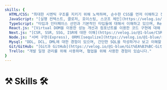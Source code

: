 ```yaml
---
skills: {
  HTML/CSS: "최대한 시멘틱 구조를 지키기 위해 노력하며, 순수한 CSS를 먼저 이해하고 전처리기나 프레임워크에 관해 공부합니다.",
  JavaScript: "[실행 컨텍스트, 클로저, 호이스팅, 스코프 체인](https://velog.io/@1-blue/%EC%8B%A4%ED%96%89-%EC%BB%A8%ED%85%8D%EC%8A%A4%ED%8A%B8-%EC%8A%A4%EC%BD%94%ED%94%84-%EC%B2%B4%EC%9D%B8-%ED%98%B8%EC%9D%B4%EC%8A%A4%ED%8C%85-%ED%81%B4%EB%A1%9C%EC%A0%80%EC%97%90-%EB%8C%80%ED%95%B4%EC%84%9C), [프로토타입](https://velog.io/@1-blue/%ED%94%84%EB%A1%9C%ED%86%A0%ED%83%80%EC%9E%85-prototype) 등의 알아야 할 기본 자바스크립트에 대한 개념을 충분히 이해하고 있습니다.\n 또한 배열 메서드들, destructuring, spread operator, [Promise, async, await](https://velog.io/@1-blue/Promise-async-await) 등을 능숙하게 사용할 수 있습니다.",
  TypeScript: "타입과 인터페이스 선언과 기본적인 타입들에 대해서 이해하고 있으며, React.js와 Next.js에서 사용해본 경험이 있습니다.",
  React.js: "[Virtual DOM을 이용한 성능 개선과 컴포넌트를 이용한 코드 구현에 대해 이해](https://velog.io/@1-blue/React%EC%97%90-%EB%8C%80%ED%95%B4%EC%84%9C#-react%EC%9D%98-%EC%82%AC%EC%9A%A9-%EC%9D%B4%EC%9C%A0)하고 있습니다.\n또한 Hook 기반으로 개발하는 것에 익숙하며, 기본적인 Hook에 대한 이해가 있습니다.",
  Next.js: "[CSR, SSR, SSG, ISR에 대한 이해](https://velog.io/@1-blue/CSR-SSR-SSG-ISR-%EA%B0%9C%EB%85%90-%EC%A0%95%EB%A6%AC-Next.js)와 사용 경험이 있으며, 어떤 것을 사용할지 스스로 판단할 수 있습니다.\n또한 이미지 최적화, 라우팅 처리, 간단한 API들을 사용해본 경험이 있습니다.",
  Node.js: "서버 구현(Express), ORM([sequlize](https://velog.io/@1-blue/sequelize), prisma), auth([passport](https://velog.io/@1-blue/passport))에 대한 경험이 있습니다.\n또한 [쿠키와 세션](https://velog.io/@1-blue/%EC%BF%A0%ED%82%A4%EC%99%80-%EC%84%B8%EC%85%98)에 대해 이해하고 있습니다.",
  Mysql: "DDL, DCL, DML에 대한 경험이 있으며, 간단한 SQL을 작성하거나 보고 이해할 수 있습니다. ( [mysql 정리](https://velog.io/@1-blue/mysql) )",
  Git/GitHub: "[Git과 GitHub](https://velog.io/@1-blue/Git%EA%B3%BC-GitHub-%EA%B0%9C%EB%85%90-%EC%A0%95%EB%A6%AC)을 이용한 협업 경험이 있으며, Git-Flow 방식을 이해하고 있습니다.",
  Trello: "개발 일정 관리를 위해 사용하며, 협업을 위해 사용한 경험이 있습니다."
}
---
```


# ⚒️ Skills 🛠️